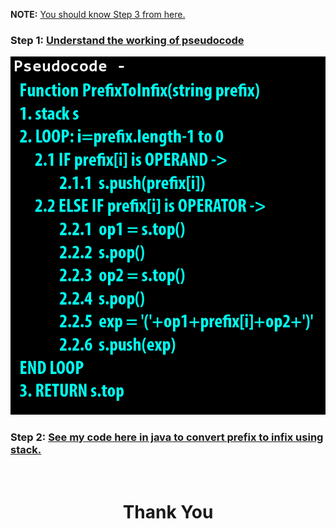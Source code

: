 **NOTE:** [You should know Step 3 from here.](https://github.com/heyimvikash/DataStructures-And-Algorithms/blob/bbcf1c7cc36be71411aa0a44e6604df932ab9a23/02.%20Stack/Infix%20Prefix%20Postfix/01.%20Infix%20to%20Postfix/Resources.md)

### **Step 1:** [Understand the working of pseudocode](https://youtu.be/sevlImM3Onc)

![](./pseudocode.png)

### **Step 2:** [See my code here in java to convert prefix to infix using stack.](https://github.com/heyimvikash/DataStructures-And-Algorithms/blob/8b7451d0cd6449df0b7fa1daa122b52ce7295152/02.%20Stack/Infix%20Prefix%20Postfix/04.%20Prefix%20to%20Infix/PrefixInfix.java)

<br>
<h1 align="Center">Thank You</h1>
